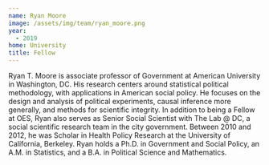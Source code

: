 ```yaml
---
name: Ryan Moore
image: /assets/img/team/ryan_moore.png
year:
  - 2019
home: University
title: Fellow
---
```


Ryan T. Moore is associate professor of Government at American University in Washington, DC.  His research centers around statistical political methodology, with applications in American social policy.  He focuses on the design and analysis of political experiments, causal inference more generally, and methods for scientific integrity.
In addition to being a Fellow at OES, Ryan also serves as Senior Social Scientist with The Lab @ DC, a social scientific research team in the city government.  Between 2010 and 2012, he was Scholar in Health Policy Research at the University of California, Berkeley.  Ryan holds a Ph.D. in Government and Social Policy, an A.M. in Statistics, and a B.A. in Political Science and Mathematics.
